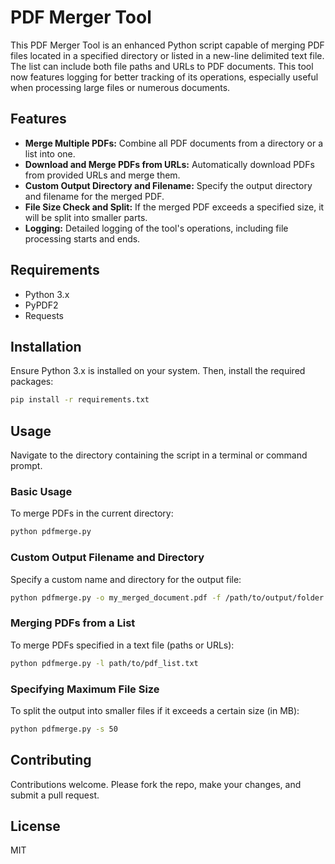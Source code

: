 
# PDF Merger Tool

This PDF Merger Tool is an enhanced Python script capable of merging PDF files located in a specified directory or listed in a new-line delimited text file. The list can include both file paths and URLs to PDF documents. This tool now features logging for better tracking of its operations, especially useful when processing large files or numerous documents.

## Features

- **Merge Multiple PDFs:** Combine all PDF documents from a directory or a list into one.
- **Download and Merge PDFs from URLs:** Automatically download PDFs from provided URLs and merge them.
- **Custom Output Directory and Filename:** Specify the output directory and filename for the merged PDF.
- **File Size Check and Split:** If the merged PDF exceeds a specified size, it will be split into smaller parts.
- **Logging:** Detailed logging of the tool's operations, including file processing starts and ends.

## Requirements

- Python 3.x
- PyPDF2
- Requests

## Installation

Ensure Python 3.x is installed on your system. Then, install the required packages:

```bash
pip install -r requirements.txt
```

## Usage

Navigate to the directory containing the script in a terminal or command prompt.

### Basic Usage

To merge PDFs in the current directory:

```bash
python pdfmerge.py
```

### Custom Output Filename and Directory

Specify a custom name and directory for the output file:

```bash
python pdfmerge.py -o my_merged_document.pdf -f /path/to/output/folder
```

### Merging PDFs from a List

To merge PDFs specified in a text file (paths or URLs):

```bash
python pdfmerge.py -l path/to/pdf_list.txt
```

### Specifying Maximum File Size

To split the output into smaller files if it exceeds a certain size (in MB):

```bash
python pdfmerge.py -s 50
```

## Contributing

Contributions welcome. Please fork the repo, make your changes, and submit a pull request.

## License

MIT